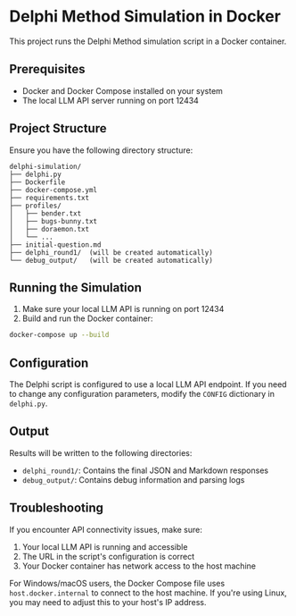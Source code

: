 # Delphi Method Simulation in Docker

This project runs the Delphi Method simulation script in a Docker container.

## Prerequisites

- Docker and Docker Compose installed on your system
- The local LLM API server running on port 12434

## Project Structure

Ensure you have the following directory structure:

```
delphi-simulation/
├── delphi.py
├── Dockerfile
├── docker-compose.yml
├── requirements.txt
├── profiles/
│   ├── bender.txt
│   ├── bugs-bunny.txt
│   ├── doraemon.txt
│   └── ...
├── initial-question.md
├── delphi_round1/  (will be created automatically)
└── debug_output/   (will be created automatically)
```

## Running the Simulation

1. Make sure your local LLM API is running on port 12434
2. Build and run the Docker container:

```bash
docker-compose up --build
```

## Configuration

The Delphi script is configured to use a local LLM API endpoint. If you need to change any configuration parameters, modify the `CONFIG` dictionary in `delphi.py`.

## Output

Results will be written to the following directories:

- `delphi_round1/`: Contains the final JSON and Markdown responses
- `debug_output/`: Contains debug information and parsing logs

## Troubleshooting

If you encounter API connectivity issues, make sure:

1. Your local LLM API is running and accessible
2. The URL in the script's configuration is correct
3. Your Docker container has network access to the host machine

For Windows/macOS users, the Docker Compose file uses `host.docker.internal` to connect to the host machine. If you're using Linux, you may need to adjust this to your host's IP address.
